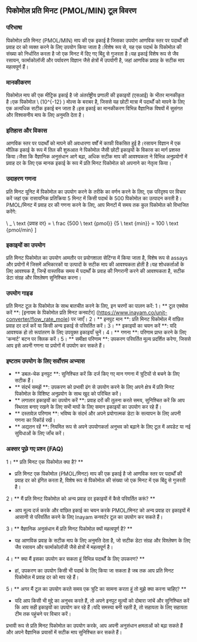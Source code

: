 ## पिकोमोल प्रति मिनट (PMOL/MIN) टूल विवरण

### परिभाषा
पिकोमोल प्रति मिनट (PMOL/MIN) माप की एक इकाई है जिसका उपयोग आणविक स्तर पर पदार्थों की प्रवाह दर को व्यक्त करने के लिए उपयोग किया जाता है।विशेष रूप से, यह एक पदार्थ के पिकोमोल की संख्या को निर्धारित करता है जो एक मिनट में दिए गए बिंदु से गुजरता है।यह इकाई विशेष रूप से जैव रसायन, फार्माकोलॉजी और पर्यावरण विज्ञान जैसे क्षेत्रों में उपयोगी है, जहां आणविक प्रवाह के सटीक माप महत्वपूर्ण हैं।

### मानकीकरण
पिकोमोल माप की एक मीट्रिक इकाई है जो अंतर्राष्ट्रीय प्रणाली की इकाइयों (एसआई) के भीतर मानकीकृत है।एक पिकोमोल \ (10^{-12} \) मोल्स के बराबर है, जिससे यह छोटी मात्रा में पदार्थों को मापने के लिए एक अत्यधिक सटीक इकाई बन जाता है।इस इकाई का मानकीकरण विभिन्न वैज्ञानिक विषयों में सुसंगत और विश्वसनीय माप के लिए अनुमति देता है।

### इतिहास और विकास
आणविक स्तर पर पदार्थों को मापने की अवधारणा वर्षों में काफी विकसित हुई है।रसायन विज्ञान में एक मौलिक इकाई के रूप में तिल की शुरूआत ने पिकोमोल जैसी छोटी इकाइयों के विकास का मार्ग प्रशस्त किया।जैसा कि वैज्ञानिक अनुसंधान आगे बढ़ा, अधिक सटीक माप की आवश्यकता ने विभिन्न अनुप्रयोगों में प्रवाह दर के लिए एक मानक इकाई के रूप में प्रति मिनट पिकोमोल को अपनाने का नेतृत्व किया।

### उदाहरण गणना
प्रति मिनट यूनिट में पिकोमोल का उपयोग करने के तरीके का वर्णन करने के लिए, एक परिदृश्य पर विचार करें जहां एक रासायनिक प्रतिक्रिया 5 मिनट में किसी पदार्थ के 500 पिकोमोल का उत्पादन करती है।PMOL/मिनट में प्रवाह दर की गणना करने के लिए, आप मिनटों में समय तक कुल पिकोमोल को विभाजित करेंगे:

\ _
\ text {प्रवाह दर} = \ frac {500 \ text {pmol}} {5 \ text {min}} = 100 \ text {pmol/min}
\]

### इकाइयों का उपयोग
प्रति मिनट पिकोमोल का उपयोग आमतौर पर प्रयोगशाला सेटिंग्स में किया जाता है, विशेष रूप से assays और प्रयोगों में जिसमें अभिकारकों या उत्पादों के सटीक माप की आवश्यकता होती है।यह शोधकर्ताओं के लिए आवश्यक है, जिन्हें वास्तविक समय में पदार्थों के प्रवाह की निगरानी करने की आवश्यकता है, सटीक डेटा संग्रह और विश्लेषण सुनिश्चित करना।

### उपयोग गाइड
प्रति मिनट टूल के पिकोमोल के साथ बातचीत करने के लिए, इन चरणों का पालन करें:
1। ** टूल एक्सेस करें **: [इनायम के पिकोमोल प्रति मिनट कनवर्टर] (https://www.inayam.co/unit-converter/flow_rate_mole) पर जाएँ।
2। ** इनपुट मान **: प्रति मिनट पिकोमोल में वांछित प्रवाह दर दर्ज करें या किसी अन्य इकाई से परिवर्तित करें।
3। ** इकाइयों का चयन करें **: यदि आवश्यक हो तो रूपांतरण के लिए उपयुक्त इकाइयाँ चुनें।
4। ** गणना **: परिणाम प्राप्त करने के लिए 'कन्वर्ट' बटन पर क्लिक करें।
5। ** समीक्षा परिणाम **: उपकरण परिवर्तित मूल्य प्रदर्शित करेगा, जिससे आप इसे अपनी गणना या प्रयोगों में उपयोग कर सकते हैं।

### इष्टतम उपयोग के लिए सर्वोत्तम अभ्यास
- ** डबल-चेक इनपुट **: सुनिश्चित करें कि दर्ज किए गए मान गणना में त्रुटियों से बचने के लिए सटीक हैं।
- ** संदर्भ समझें **: उपकरण को प्रभावी ढंग से उपयोग करने के लिए अपने क्षेत्र में प्रति मिनट पिकोमोल के विशिष्ट अनुप्रयोग के साथ खुद को परिचित करें।
- ** लगातार इकाइयों का उपयोग करें **: प्रवाह दरों की तुलना करते समय, सुनिश्चित करें कि आप स्थिरता बनाए रखने के लिए सभी मापों के लिए समान इकाइयों का उपयोग कर रहे हैं।
- ** दस्तावेज़ परिणाम **: भविष्य के संदर्भ और अपने प्रयोगात्मक डेटा के सत्यापन के लिए अपनी गणना का रिकॉर्ड रखें।
- ** अद्यतन रहें **: नियमित रूप से अपने उपयोगकर्ता अनुभव को बढ़ाने के लिए टूल में अपडेट या नई सुविधाओं के लिए जाँच करें।

### अक्सर पूछे गए प्रश्न (FAQ)

1। ** प्रति मिनट एक पिकोमोल क्या है? **
- प्रति मिनट एक पिकोमोल (PMOL/मिनट) माप की एक इकाई है जो आणविक स्तर पर पदार्थों की प्रवाह दर को इंगित करता है, विशेष रूप से पिकोमोल की संख्या जो एक मिनट में एक बिंदु से गुजरती है।

2। ** मैं प्रति मिनट पिकोमोल को अन्य प्रवाह दर इकाइयों में कैसे परिवर्तित करूं? **
- आप मूल्य दर्ज करके और वांछित इकाई का चयन करके PMOL/मिनट को अन्य प्रवाह दर इकाइयों में आसानी से परिवर्तित करने के लिए Inayam कनवर्टर टूल का उपयोग कर सकते हैं।

3। ** वैज्ञानिक अनुसंधान में प्रति मिनट पिकोमोल क्यों महत्वपूर्ण है? **
- यह आणविक प्रवाह के सटीक माप के लिए अनुमति देता है, जो सटीक डेटा संग्रह और विश्लेषण के लिए जैव रसायन और फार्माकोलॉजी जैसे क्षेत्रों में महत्वपूर्ण है।

4। ** क्या मैं इसका उपयोग कर सकता हूं विभिन्न पदार्थों के लिए उपकरण? **
- हां, उपकरण का उपयोग किसी भी पदार्थ के लिए किया जा सकता है जब तक आप प्रति मिनट पिकोमोल में प्रवाह दर को माप रहे हैं।

5। ** अगर मैं टूल का उपयोग करते समय एक त्रुटि का सामना करता हूं तो मुझे क्या करना चाहिए? **
- यदि आप किसी भी मुद्दे का अनुभव करते हैं, तो अपने इनपुट मूल्यों को दोबारा जांचें और सुनिश्चित करें कि आप सही इकाइयों का उपयोग कर रहे हैं।यदि समस्या बनी रहती है, तो सहायता के लिए सहायता टीम तक पहुंचने पर विचार करें।

प्रभावी रूप से प्रति मिनट पिकोमोल का उपयोग करके, आप अपनी अनुसंधान क्षमताओं को बढ़ा सकते हैं और अपने वैज्ञानिक प्रयासों में सटीक माप सुनिश्चित कर सकते हैं।